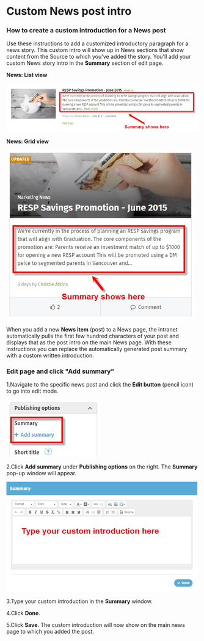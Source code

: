 # Custom News post intro

### How to create a custom introduction for a News post

Use these instructions to add a customized introductory paragraph for a news story. This custom intro will show up in News sections that show content from the Source to which you've added the story. You'll add your custom News story intro in the **Summary** section of edit page.  
  
**News: List view**

![](../../.gitbook/assets/1%20%2885%29.jpg)

**News: Grid view**

![](../../.gitbook/assets/2%20%2835%29.jpg)



When you add a new **News item** \(post\) to a News page, the intranet automatically pulls the first few hundred characters of your post and displays that as the post intro on the main News page. With these instructions you can replace the automatically generated post summary with a custom written introduction.

### Edit page and click "Add summary"

1.Navigate to the specific news post and click the **Edit button** \(pencil icon\) to go into edit mode.

![](../../.gitbook/assets/3%20%281%29.jpg)

2.Click **Add summary** under **Publishing options** on the right. The **Summary** pop-up window will appear.

![](../../.gitbook/assets/4%20%281%29.jpg)

3.Type your custom introduction in the **Summary** window.

4.Click **Done**.

5.Click **Save**. The custom introduction will now show on the main news page to which you added the post.


